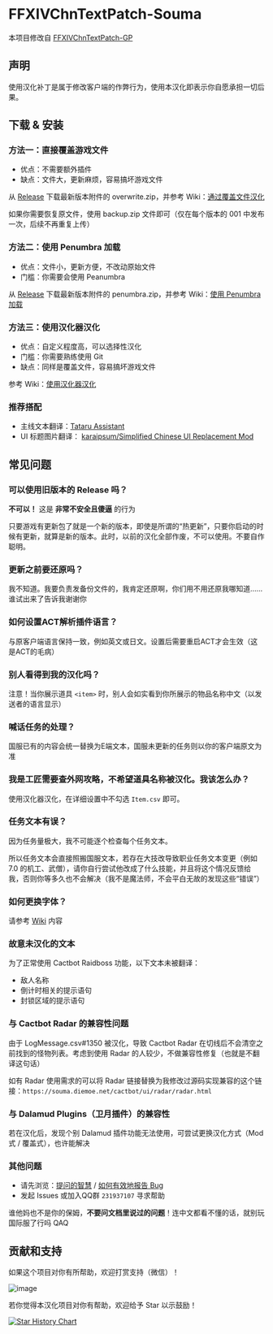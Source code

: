 # FFXIVChnTextPatch-Souma

本项目修改自 [FFXIVChnTextPatch-GP](https://github.com/GpointChen/FFXIVChnTextPatch-GP)

## 声明

使用汉化补丁是属于修改客户端的作弊行为，使用本汉化即表示你自愿承担一切后果。

## 下载 & 安装

### 方法一：直接覆盖游戏文件

- 优点：不需要额外插件
- 缺点：文件大，更新麻烦，容易搞坏游戏文件

从 [Release](https://github.com/Souma-Sumire/FFXIVChnTextPatch-Souma/releases/) 下载最新版本附件的 overwrite.zip，并参考  Wiki：[通过覆盖文件汉化](https://github.com/Souma-Sumire/FFXIVChnTextPatch-Souma/wiki/%E9%80%9A%E8%BF%87%E8%A6%86%E7%9B%96%E6%96%87%E4%BB%B6%E6%B1%89%E5%8C%96)

如果你需要恢复原文件，使用 backup.zip 文件即可（仅在每个版本的 001 中发布一次，后续不再重复上传）

### 方法二：使用 Penumbra 加载

- 优点：文件小，更新方便，不改动原始文件
- 门槛：你需要会使用 Peanumbra

从 [Release](https://github.com/Souma-Sumire/FFXIVChnTextPatch-Souma/releases/) 下载最新版本附件的 penumbra.zip，并参考 Wiki：[使用 Penumbra 加载](https://github.com/Souma-Sumire/FFXIVChnTextPatch-Souma/wiki/%E4%BD%BF%E7%94%A8-Penumbra-%E5%8A%A0%E8%BD%BD)

### 方法三：使用汉化器汉化

- 优点：自定义程度高，可以选择性汉化
- 门槛：你需要熟练使用 Git
- 缺点：同样是覆盖文件，容易搞坏游戏文件

参考 Wiki：[使用汉化器汉化](https://github.com/Souma-Sumire/FFXIVChnTextPatch-Souma/wiki/%E4%BD%BF%E7%94%A8%E6%B1%89%E5%8C%96%E5%99%A8%E6%B1%89%E5%8C%96)

### 推荐搭配

- 主线文本翻译：[Tataru Assistant](https://home.gamer.com.tw/artwork.php?sn=5323128)
- UI 标题图片翻译： [karaipsum/Simplified Chinese UI Replacement Mod](https://www.nexusmods.com/finalfantasy14/mods/2048)

## 常见问题

### 可以使用旧版本的 Release 吗？

**不可以！** 这是 **非常不安全且傻逼** 的行为

只要游戏有更新包了就是一个新的版本，即使是所谓的“热更新”，只要你启动的时候有更新，就算是新的版本。此时，以前的汉化全部作废，不可以使用。不要自作聪明。

### 更新之前要还原吗？

我不知道。我要负责发备份文件的，我肯定还原啊，你们用不用还原我哪知道……谁试出来了告诉我谢谢你

### 如何设置ACT解析插件语言？

与原客户端语言保持一致，例如英文或日文。设置后需要重启ACT才会生效（这是ACT的毛病）

### 别人看得到我的汉化吗？

注意！当你展示道具 `<item>` 时，别人会如实看到你所展示的物品名称中文（以发送者的语言显示）

### 喊话任务的处理？

国服已有的内容会统一替换为E端文本，国服未更新的任务则以你的客户端原文为准

### 我是工匠需要查外网攻略，不希望道具名称被汉化。我该怎么办？

使用汉化器汉化，在详细设置中不勾选 `Item.csv` 即可。

### 任务文本有误？

因为任务量极大，我不可能逐个检查每个任务文本。

所以任务文本会直接照搬国服文本，若存在大技改导致职业任务文本变更（例如 7.0 的机工、武僧），请你自行尝试他改成了什么技能，并且将这个情况反馈给我，否则你等多久也不会解决（我不是魔法师，不会平白无故的发现这些“错误”）

### 如何更换字体？

请参考 [Wiki](https://github.com/Souma-Sumire/FFXIVChnTextPatch-Souma/wiki/%E8%87%AA%E5%88%B6%E6%B8%B8%E6%88%8F%E5%AD%97%E4%BD%93) 内容

### 故意未汉化的文本

为了正常使用 Cactbot Raidboss 功能，以下文本未被翻译：

- 敌人名称
- 倒计时相关的提示语句
- 封锁区域的提示语句

### 与 Cactbot Radar 的兼容性问题

由于 LogMessage.csv#1350 被汉化，导致 Cactbot Radar 在切线后不会清空之前找到的怪物列表。考虑到使用 Radar 的人较少，不做兼容性修复（也就是不翻译这句话）

如有 Radar 使用需求的可以将 Radar 链接替换为我修改过源码实现兼容的这个链接：`https://souma.diemoe.net/cactbot/ui/radar/radar.html`

### 与 Dalamud Plugins（卫月插件）的兼容性

若在汉化后，发现个别 Dalamud 插件功能无法使用，可尝试更换汉化方式（Mod 式 / 覆盖式），也许能解决

### 其他问题

- 请先浏览：[提问的智慧](https://github.com/ryanhanwu/How-To-Ask-Questions-The-Smart-Way/blob/main/README-zh_CN.md) / [如何有效地报告 Bug](https://www.chiark.greenend.org.uk/~sgtatham/bugs-cn.html)
- 发起 Issues 或加入QQ群 `231937107` 寻求帮助

谁他妈也不是你的保姆，**不要问文档里说过的问题**！连中文都看不懂的话，就别玩国际服了行吗 QAQ

## 贡献和支持

如果这个项目对你有所帮助，欢迎打赏支持（微信）！

![image](https://github.com/Souma-Sumire/FFXIVChnTextPatch-Souma/assets/33572696/1fec3974-0b6d-43df-9afc-2d760c33f9b5)

若你觉得本汉化项目对你有帮助，欢迎给予 Star 以示鼓励！

[![Star History Chart](https://api.star-history.com/svg?repos=Souma-Sumire/FFXIVChnTextPatch-Souma&type=Timeline)](https://star-history.com/#Souma-Sumire/FFXIVChnTextPatch-Souma&Timeline)
